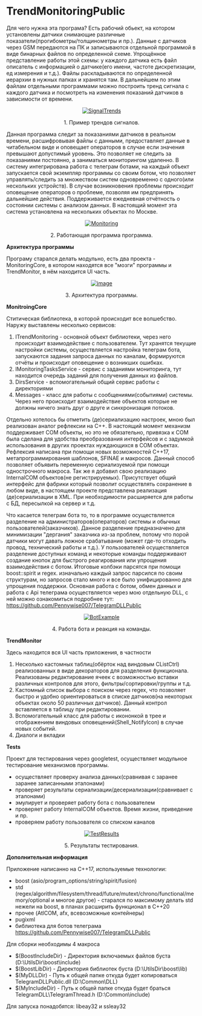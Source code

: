 # TrendMonitoringPublic

Для чего нужна эта програма?
Есть рабочий обьект, на котором установлены датчики снимающие различные показатели(прогибометры/толщинометры и пр.). Данные с датчиков через GSM передаются на ПК и записываются отдельной программой в виде бинарных файлов по определенной схеме. Упрощённое представление работы этой схемы: у каждого датчика есть файл описатель с информацией о датчике(его имени, частоте дискретизации, ед измерения и т.д.).
Файлы раскладываются по определенной иерархии в нужных папках и хранятся там. В дальнейшем по этим файлам отдельными программами можно построить тренд сигнала с каждого датчика и посмотреть на изменения показаний датчиков в зависимости от времени.
<p align="center">
<a href="https://ibb.co/hZPZzgx"><img src="https://i.ibb.co/xfpfT2K/image.png" alt="SignalTrends" border="0"></a>
<p align="center">1. Пример трендов сигналов.</p>
</p>

Данная программа следит за показаниями датчиков в реальном времени, расшифровывая файлы с данными, предоставляет данные в читабельном виде и оповещает операторов в случае если значения превышают допустимый уровень. Это позволяет не следить за показаниями постоянно, а заниматься мониторингом удаленно. В систему интегрирована работа с телеграм ботами, на каждый объект запускается свой экземпляр программы со своим ботом, что позволяет управлять/следить за множеством систем одновременно с одного(или нескольких устройств). В случае возникновения проблемы происходит оповещение операторов о проблеме, позволяя им предпринять дальнейшие действия. Поддерживается ежедневная отчётность о состоянии системы с анализом данных. В настоящий момент эта система установлена на нескольких объектах по Москве.
<p align="center">
<a href="https://ibb.co/gtTR2hF"><img src="https://i.ibb.co/wpWzkjr/image.png" alt="Monitoring" border="0"></a>
<p align="center">2. Работающая программа программа.</p>
</p>


<b>Архитектура программы</b>

Програму старался делать модульно, есть два проекта - MonitoringCore, в котором находятся все "мозги" программы и TrendMonitor, в нём находится UI часть.

<p align="center">
<a href="https://ibb.co/wWRPHwR"><img src="https://i.ibb.co/wWRPHwR/image.png" alt="image" border="0"></a>
<p align="center">3. Архитектура программы.</p>
</p>

<b>MonitroingCore</b>

Ститическая библиотека, в которой происходит все волшебство. Наружу выставлены несколько сервисов:
1. ITrendMonitoring - основной объект библиотеки, через него происходит взаимодействие с пользователем. Тут хранятся текущие настройки системы, осуществляется настройка телеграм бота, запускаются задания запроса данных по каналам, формируются отчёты и происходит оповещение о возникших ошибках.
2. IMonitoringTasksService - сервис с заданиями мониторинга, тут находится очередь заданий для получения данных из файлов.
3. DirsService - вспомогательный общий сервис работы с директориями
4. Messages - класс для работы с сообщениями(событиями) системы. Через него происходит взаимодействие объектов которые не должны ничего знать друг о друге и синхронизация потоков.

Отдельно хотелось бы отметить (де)сериализацию настроек, мною был реализован аналог рефлексии на С++. В настоящий момент механизм поддерживает COM объекты, но это не обязательно, привязка к COM была сделана для удобства преобразования интерфейсов и с задумкой использования в других проектах нуждающихся в COM объектах. Рефлексия написана при помощи новых возможностей С++17, метапрограммирования шаблонов, SFINAE и макросов. Данный способ позволяет объявить переменную сериализуемой при помощи однострочного макроса. Так же я добавил свою реализацию InternalCOM объектов(не регистрируемых). Присутствует общий интерфейс для фабрики который позволит осуществлять сохранение в любом виде, в настоящем проекте представлена реализация (де)сериализации в XML. При необходимости расширяется для работы с БД, пересылкой на сервер и т.д.

Что касается телеграм бота то, то в программе осуществляется разделение на администраторов(операторов) системы и обычных пользователей(заказчиков). Данное разделение предназначено для минимизации "дергания" заказчика из-за проблем, потому что порой датчики могут давать ложное срабатывание (может где-то отходить провод, технический работы и т.д.). У пользователей осуществляется разделение доступных команд и некоторые команды поддерживают создание кнопок для быстрого реагирования или упрощения взаимодействия с ботом. Итоговые колбэки парсятся при помощи boost::spirit и regex. изначально каждый запрос парсился по своим структурам, но запросов стало много и все было унифицированно для упрощения поддержки. Основная работа с ботом, обмен данных и работа с Api телеграма осуществляется через мою отдельную DLL, с ней можно ознакомиться подробнее тут: https://github.com/Pennywise007/TelegramDLLPublic
<p align="center">
<a href="https://ibb.co/wSmV1ZJ"><img src="https://i.ibb.co/N9B5zg1/image.png" alt="BotExample" border="0"></a>
<p align="center">4. Работа бота и реакция на команды.</p>
</p>


<b>TrendMonitor</b>

Здесь находится вся UI часть приложения, в частности
1. Несколько кастомных таблиц(обёрток над виндовым CListCtrl) реализованных в виде декораторов для разделения функционала. Реализованы редактирование ячеек с возможностью вставки различных контролов для этого, фильтры/сортировки/группы и т.д.
2. Кастомный список выбора с поиском через regex, что позволяет быстро и удобно ориентироваться в списке датчиков(на некоторых объектах около 50 различных датчиков). Данный контрол вставляется в таблицу при редактировании.
3. Вспомогательный класс для работы с икононкой в трее и отображением виндовых оповещений(Shell_NotifyIcon) в случае новых событий.
4. Диалоги и вкладки


<b>Tests</b>

Проект для тестирования через googletest, осуществляет модульное тестирование механизмов программы.
 - осуществляет проверку анализа данных(сравнивая с заранее заранее записанными эталонами)
 - проверяет результаты сериализации/десериализации(сравнивает с эталонами)
 - эмулирует и проверяет работу бота с пользователем
 - проверяет работу InternalCOM объектов. Время жизни, приведение и пр.
 - проверяем работу пользователя со списком каналов
<p align="center">
<a href="https://ibb.co/M19G7Rk"><img src="https://i.ibb.co/M19G7Rk/image.png" alt="TestResults" border="0"></a>
<p align="center">5. Результаты тестирования.</p>
</p>


<b>Дополнительная информация</b>

Приложение написанно на С++17, используемые технологии:
- boost (asio/program_options/string/spirit/fusion)
- std (regex/algorithm/filesystem/thread/future/mutext/chrono/functional/memory/optional и многое другое) - старался по максимому делать std нежели на boost, в планах расширить функционал в С++20
- прочее (AtlCOM, afx, всевозможные контейнеры)
- pugixml
- библиотека для ботов телеграма https://github.com/Pennywise007/TelegramDLLPublic


Для сборки необходимы 4 макроса
- $(BoostIncludeDir) - Директория включаемых файлов буста (D:\UtilsDir\boost\include\)
- $(BoostLibDir)     - Директория библиотек буста         (D:\UtilsDir\boost\lib\)
- $(MyDLLDir)        - Путь к общей папке откуда будет копироваться TelegramDLLPublic.dll   (D:\Common\DLL\)
- $(MyIncludeDir)    - Путь к общей папке откуда будет браться TelegramDLL\TelegramThread.h (D:\Common\include\)

Для запуска понадобятся:
libeay32 и ssleay32
